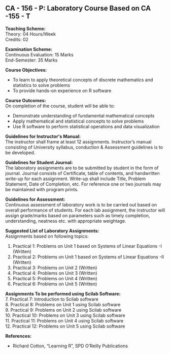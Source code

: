 ## CA - 156 - P: Laboratory Course Based on CA -155 - T 

**Teaching Scheme:**  
Theory: 04 Hours/Week  
Credits: 02  

**Examination Scheme:**  
Continuous Evaluation: 15 Marks  
End-Semester: 35 Marks  

**Course Objectives:**  
- To learn to apply theoretical concepts of discrete mathematics and statistics to solve problems  
- To provide hands-on experience on R software  

**Course Outcomes:**  
On completion of the course, student will be able to:  
- Demonstrate understanding of fundamental mathematical concepts  
- Apply mathematical and statistical concepts to solve problems  
- Use R software to perform statistical operations and data visualization  

**Guidelines for Instructor's Manual:**  
The instructor shall frame at least 12 assignments. Instructor’s manual consisting of University syllabus, conduction & Assessment guidelines is to be developed.  

**Guidelines for Student Journal:**  
The laboratory assignments are to be submitted by student in the form of journal. Journal consists of Certificate, table of contents, and handwritten write-up for each assignment. Write-up shall include Title, Problem Statement, Date of Completion, etc. For reference one or two journals may be maintained with program prints.  

**Guidelines for Assessment:**  
Continuous assessment of laboratory work is to be carried out based on overall performance of students. For each lab assignment, the instructor will assign grade/marks based on parameters such as timely completion, understanding, neatness etc. with appropriate weightage.  

**Suggested List of Laboratory Assignments:**  
Assignments based on following topics:  
1. Practical 1: Problems on Unit 1 based on Systems of Linear Equations -I (Written)  
2. Practical 2: Problems on Unit 1 based on Systems of Linear Equations -II (Written)  
3. Practical 3: Problems on Unit 2 (Written)  
4. Practical 4: Problems on Unit 3 (Written)  
5. Practical 5: Problems on Unit 4 (Written)  
6. Practical 6: Problems on Unit 5 (Written)  

**Assignments To be performed using Scilab Software:**  
7. Practical 7: Introduction to Scilab software  
8. Practical 8: Problems on Unit 1 using Scilab software  
9. Practical 9: Problems on Unit 2 using Scilab software  
10. Practical 10: Problems on Unit 3 using Scilab software  
11. Practical 11: Problems on Unit 4 using Scilab software  
12. Practical 12: Problems on Unit 5 using Scilab software  

**References:**  
- Richard Cotton, “Learning R”, SPD O’Reilly Publications  









